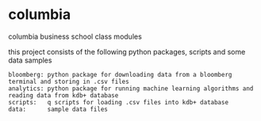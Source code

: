 # columbia
columbia business school class modules

this project consists of the following python packages, scripts and some data samples

	bloomberg: python package for downloading data from a bloomberg terminal and storing in .csv files
	analytics: python package for running machine learning algorithms and reading data from kdb+ database
	scripts:   q scripts for loading .csv files into kdb+ database
	data:      sample data files


